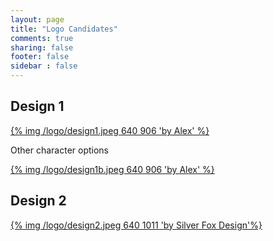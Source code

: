 ```yaml
---
layout: page
title: "Logo Candidates"
comments: true
sharing: false
footer: false
sidebar : false
---
```


## Design 1

[{% img /logo/design1.jpeg 640 906 'by Alex' %}](/logo/design1.jpeg)

Other character options

[{% img /logo/design1b.jpeg 640 906 'by Alex' %}](/logo/design1b.jpeg)


## Design 2

[{% img /logo/design2.jpeg 640 1011 'by Silver Fox Design'%}](/logo/design2.jpeg)
